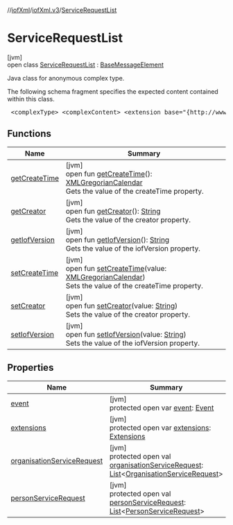 //[iofXml](../../../index.md)/[iofXml.v3](../index.md)/[ServiceRequestList](index.md)

# ServiceRequestList

[jvm]\
open class [ServiceRequestList](index.md) : [BaseMessageElement](../-base-message-element/index.md)

<p>Java class for anonymous complex type. <p>The following schema fragment specifies the expected content contained within this class. <pre> &lt;complexType&gt; &lt;complexContent&gt; &lt;extension base="{http://www.orienteering.org/datastandard/3.0}BaseMessageElement"&gt; &lt;sequence&gt; &lt;element name="Event" type="{http://www.orienteering.org/datastandard/3.0}Event"/&gt; &lt;element name="OrganisationServiceRequest" type="{http://www.orienteering.org/datastandard/3.0}OrganisationServiceRequest" maxOccurs="unbounded" minOccurs="0"/&gt; &lt;element name="PersonServiceRequest" type="{http://www.orienteering.org/datastandard/3.0}PersonServiceRequest" maxOccurs="unbounded" minOccurs="0"/&gt; &lt;element name="Extensions" type="{http://www.orienteering.org/datastandard/3.0}Extensions" minOccurs="0"/&gt; &lt;/sequence&gt; &lt;/extension&gt; &lt;/complexContent&gt; &lt;/complexType&gt; </pre>

## Functions

| Name | Summary |
|---|---|
| [getCreateTime](../-control-card-list/index.md#1049010220%2FFunctions%2F-1216412040) | [jvm]<br>open fun [getCreateTime](../-control-card-list/index.md#1049010220%2FFunctions%2F-1216412040)(): [XMLGregorianCalendar](https://docs.oracle.com/javase/8/docs/api/javax/xml/datatype/XMLGregorianCalendar.html)<br>Gets the value of the createTime property. |
| [getCreator](../-control-card-list/index.md#977017305%2FFunctions%2F-1216412040) | [jvm]<br>open fun [getCreator](../-control-card-list/index.md#977017305%2FFunctions%2F-1216412040)(): [String](https://docs.oracle.com/javase/8/docs/api/java/lang/String.html)<br>Gets the value of the creator property. |
| [getIofVersion](../-control-card-list/index.md#-418085827%2FFunctions%2F-1216412040) | [jvm]<br>open fun [getIofVersion](../-control-card-list/index.md#-418085827%2FFunctions%2F-1216412040)(): [String](https://docs.oracle.com/javase/8/docs/api/java/lang/String.html)<br>Gets the value of the iofVersion property. |
| [setCreateTime](../-control-card-list/index.md#334755514%2FFunctions%2F-1216412040) | [jvm]<br>open fun [setCreateTime](../-control-card-list/index.md#334755514%2FFunctions%2F-1216412040)(value: [XMLGregorianCalendar](https://docs.oracle.com/javase/8/docs/api/javax/xml/datatype/XMLGregorianCalendar.html))<br>Sets the value of the createTime property. |
| [setCreator](../-control-card-list/index.md#1893160672%2FFunctions%2F-1216412040) | [jvm]<br>open fun [setCreator](../-control-card-list/index.md#1893160672%2FFunctions%2F-1216412040)(value: [String](https://docs.oracle.com/javase/8/docs/api/java/lang/String.html))<br>Sets the value of the creator property. |
| [setIofVersion](../-control-card-list/index.md#1421542316%2FFunctions%2F-1216412040) | [jvm]<br>open fun [setIofVersion](../-control-card-list/index.md#1421542316%2FFunctions%2F-1216412040)(value: [String](https://docs.oracle.com/javase/8/docs/api/java/lang/String.html))<br>Sets the value of the iofVersion property. |

## Properties

| Name | Summary |
|---|---|
| [event](event.md) | [jvm]<br>protected open var [event](event.md): [Event](../-event/index.md) |
| [extensions](extensions.md) | [jvm]<br>protected open var [extensions](extensions.md): [Extensions](../-extensions/index.md) |
| [organisationServiceRequest](organisation-service-request.md) | [jvm]<br>protected open val [organisationServiceRequest](organisation-service-request.md): [List](https://docs.oracle.com/javase/8/docs/api/java/util/List.html)<[OrganisationServiceRequest](../-organisation-service-request/index.md)> |
| [personServiceRequest](person-service-request.md) | [jvm]<br>protected open val [personServiceRequest](person-service-request.md): [List](https://docs.oracle.com/javase/8/docs/api/java/util/List.html)<[PersonServiceRequest](../-person-service-request/index.md)> |
